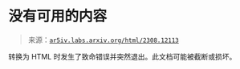 <!--yml

category: 未分类

date: 2024-09-06 19:37:22

-->

# 没有可用的内容

> 来源：[`ar5iv.labs.arxiv.org/html/2308.12113`](https://ar5iv.labs.arxiv.org/html/2308.12113)

转换为 HTML 时发生了致命错误并突然退出。此文档可能被截断或损坏。

